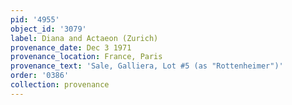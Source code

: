 ```yaml
---
pid: '4955'
object_id: '3079'
label: Diana and Actaeon (Zurich)
provenance_date: Dec 3 1971
provenance_location: France, Paris
provenance_text: 'Sale, Galliera, Lot #5 (as "Rottenheimer")'
order: '0386'
collection: provenance
---
```

